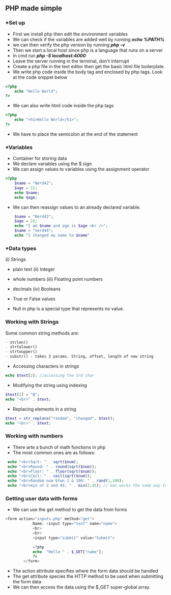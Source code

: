 ## PHP made simple

### *Set up

- First we install php then edit the environment variables
- We can check if the variables are added well by running
***echo %PATH%***
- we can then verify the php version by running 
***php -v***
- Then we start a local host since php is a language that runs on a server
- In cmd run 
***php -S localhost:4000***
- Leave the server running in the terminal, don't interrupt
- Create a php file in the text editor then get the basic html file boilerplate. 
- We write php code inside the body tag and enclosed by php tags. Look at the code snippet below
```php
<?php
    echo "Hello World";
?>
```
- We can also write html code inside the php tags
```php
<?php
    echo "<h1>Hello World</h1>";
?>
```
- We have to place the semicolon at the end of the statement


### *Variables
- Container for storing data
- We declare variables using the $ sign
- We can assign values to variables using the assignment operator
```php
<?php
    $name = "Nerd42";
    $age = 22;
    echo $name;
    echo $age;
```
- We can then reassign values to an already declared variable.

```php
    $name = "Nerd42";
    $age = 22;
    echo "I am $name and age is $age <br />";
    $name = "nerd44";
    echo "I changed my name to $name"
```

### *Data types

(i) Strings
- plain text
(ii) Integer 
- whole numbers
(iii) Floating point numbers
- decimals
(iv) Booleans
- True or False values

- Null in php is a special type that represents no value.

### Working with Strings
 Some common string methods are:
 
```markdown
- strlen()
- strtolower()
- strtoupper()
- substr() - takes 3 params. String, offset, length of new string

```
- Accessing characters in strings 
```php
echo $text[2]; //accessing the 3rd char
```

- Modifying the string using indexing 
```php
$text[2] = "B";
echo "<br>" . $text;
```
- Replacing elements in a string 
```php
$text = str_replace("random", "changed", $text);
echo "<br>" . $text;
```

### Working with numbers
- There arte a bunch of math functions in php
- The most common ones are as follows:
```php
 echo "<br>Sqrt: " . sqrt($num);
 echo "<br>Round: " . round(sqrt($num));
 echo "<br>Floor: " . floor(sqrt($num));
 echo "<br>Ceil: " . ceil(sqrt($num));
 echo "<br>Random num btwn 1 & 100: " . rand(1,100);
 echo "<br>min of 2 and 45: " . min(2,45); // max works the same way too
```

### Getting user data with forms 
- We can use the get method to get the data from forms 
```php
<form action="inputs.php" method="get">
            Name: <input type="text" name="name">
            <br>
            <br>
            <input type="submit" value="Submit">

            <?php
            echo  "Hello " . $_GET["name"];
            ?>
        </form>
```
- The action attribute specifies where the form data should be handled
- The get attribute species the HTTP method to be used when submitting the form data
- We can then access the data using the $_GET super-global array.
